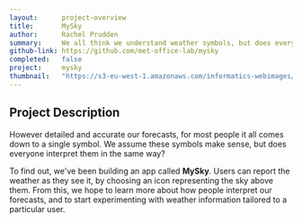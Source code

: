 ```yaml
---
layout:      project-overview
title:       MySky
author:      Rachel Prudden
summary:     We all think we understand weather symbols, but does everyone agree?
github-link: https://github.com/met-office-lab/mysky
completed:   false
project:     mysky
thumbnail:   "https://s3-eu-west-1.amazonaws.com/informatics-webimages/Antoine%27s+image/my-sky-header.jpg"
---
```


## Project Description

However detailed and accurate our forecasts, for most people it all comes down to a single symbol. We assume these symbols make sense, but does everyone interpret them in the same way?

To find out, we've been building an app called __MySky__. Users can report the weather as they see it, by choosing an icon representing the sky above them. From this, we hope to learn more about how people interpret our forecasts, and to start experimenting with weather information tailored to a particular user.
